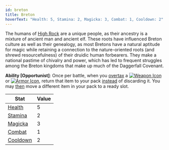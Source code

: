 ```yaml
---
id: breton
title: Breton
hoverText: "Health: 5, Stamina: 2, Magicka: 3, Combat: 1, Cooldown: 2"
---
```


The humans of [High Rock](/docs/campaign/provinces/high-rock) are a unique people, as their ancestry is a mixture of ancient man and ancient elf. These roots have influenced Breton culture as well as their genealogy, as most Bretons have a natural aptitude for magic while retaining a connection to the nature-oriented roots (and shrewd resourcefulness) of their druidic human forbearers. They make a national pastime of chivalry and power, which has led to frequent struggles among the Breton kingdoms that make up much of the Daggerfall Covenant.

**Ability [Opportunist]**: Once per battle, when you [overtax](/docs/adventurer/items/overtax) a [<img src="/icons/weapon.svg" alt="Weapon Icon" className="icon-svg" />](/docs/adventurer/items/types/weapon) or [<img src="/icons/armor.svg" alt="Armor Icon" className="icon-svg" />](/docs/adventurer/items/types/armor), return that item to your pack [instead](/docs/glossary/instead) of discarding it. You may [then](/docs/glossary/then) move a different item in your pack to a ready slot.

| Stat                                                  | Value |
| ----------------------------------------------------- | ----- |
| [Health](/docs/adventurer/stats/health)               | 5     |
| [Stamina](/docs/adventurer/stats/stamina)             | 2     |
| [Magicka](/docs/adventurer/stats/magicka)             | 3     |
| [Combat](/docs/adventurer/skill-lines/warrior/combat) | 1     |
| [Cooldown](/docs/adventurer/stats/cooldown)           | 2     |
